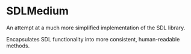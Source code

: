 SDLMedium
=========

An attempt at a much more simplified implementation of the SDL library. 

Encapsulates SDL functionality into more consistent, human-readable methods.
